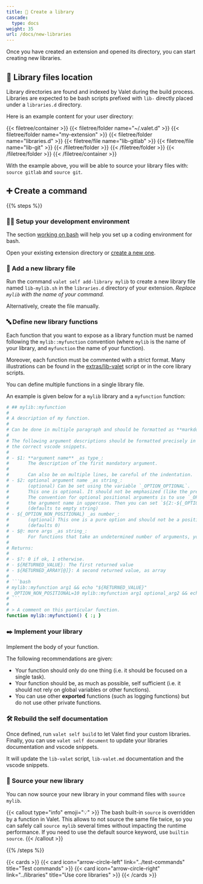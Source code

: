 ```yaml
---
title: 📗 Create a library
cascade:
  type: docs
weight: 35
url: /docs/new-libraries
---
```


Once you have created an extension and opened its directory, you can start creating new libraries.

## 📂 Library files location

Library directories are found and indexed by Valet during the build process. Libraries are expected to be bash scripts prefixed with `lib-` directly placed under a `libraries.d` directory.

Here is an example content for your user directory:

{{< filetree/container >}}
  {{< filetree/folder name="~/.valet.d" >}}
    {{< filetree/folder name="my-extension" >}}
      {{< filetree/folder name="libraries.d" >}}
        {{< filetree/file name="lib-gitlab" >}}
        {{< filetree/file name="lib-git" >}}
      {{< /filetree/folder >}}
    {{< /filetree/folder >}}
  {{< /filetree/folder >}}
{{< /filetree/container >}}

With the example above, you will be able to source your library files with: `source gitlab` and `source git`.

## ➕ Create a command

{{% steps %}}

### 🧑‍💻 Setup your development environment

The section [working on bash][work-on-bash-scripts] will help you set up a coding environment for bash.

Open your existing extension directory or [create a new one][newExtensionsLink].

### 📄 Add a new library file

Run the command `valet self add-library mylib` to create a new library file named `lib-mylib.sh` in the `libraries.d` directory of your extension. _Replace `mylib` with the name of your command._

Alternatively, create the file manually.

### 🔤 Define new library functions

Each function that you want to expose as a library function must be named following the `mylib::myfunction` convention (where `mylib` is the name of your library, and `myfunction` the name of your function).

Moreover, each function must be commented with a strict format. Many illustrations can be found in the [extras/lib-valet][valetLibraryReference] script or in the core library scripts.

You can define multiple functions in a single library file.

An example is given below for a `mylib` library and a `myfunction` function:

```bash
# ## mylib::myfunction
# 
# A description of my function.
#
# Can be done in multiple paragraph and should be formatted as **markdown**.
#
# The following argument descriptions should be formatted precisely in order to generate
# the correct vscode snippets.
# 
# - $1: **argument name** _as type_:
#       The description of the first mandatory argument.
#
#       Can also be on multiple lines, be careful of the indentation.
# - $2: optional argument name _as string_:
#       (optional) Can be set using the variable `_OPTION_OPTIONAL`.
#       This one is optional. It should not be emphasized (like the previous **argument name**).
#       The convention for optional positional arguments is to use `_OPTION_` followed by 
#       the argument name in uppercase. Then you can set `${2:-${_OPTION_OPTIONAL}}` to use it.
#       (defaults to empty string)
# - ${_OPTION_NON_POSITIONAL} _as number_:
#       (optional) This one is a pure option and should not be a positional argument.
#       (defaults 0)
# - $@: more args _as string_:
#       For functions that take an undetermined number of arguments, you can use $@.
# 
# Returns:
# 
# - $?: 0 if ok, 1 otherwise.
# - ${RETURNED_VALUE}: The first returned value
# - ${RETURNED_ARRAY[@]}: A second returned value, as array
# 
# ```bash
# mylib::myfunction arg1 && echo "${RETURNED_VALUE}"
# _OPTION_NON_POSITIONAL=10 mylib::myfunction arg1 optional_arg2 && echo "${RETURNED_VALUE}"
# ```
# 
# > A comment on this particular function.
function mylib::myfunction() { :; }
```

### ✒️ Implement your library

Implement the body of your function.

The following recommendations are given:

- Your function should only do one thing (i.e. it should be focused on a single task).
- Your function should be, as much as possible, self sufficient (i.e. it should not rely on global variables or other functions).
- You can use other **exported** functions (such as logging functions) but do not use other private functions.

### 🛠️ Rebuild the self documentation

Once defined, run `valet self build` to let Valet find your custom libraries. Finally, you can use `valet self document` to update your libraries documentation and vscode snippets.

It will update the `lib-valet` script, `lib-valet.md` documentation and the vscode snippets.

### 🧩 Source your new library

You can now source your new library in your command files with `source mylib`.

{{< callout type="info" emoji="💡" >}}
The bash built-in `source` is overridden by a function in Valet. This allows to not source the same file twice, so you can safely call `source mylib` several times without impacting the runtime performance. If you need to use the default source keyword, use `builtin source`.
{{< /callout >}}

{{% /steps %}}

{{< cards >}}
  {{< card icon="arrow-circle-left" link="../test-commands" title="Test commands" >}}
  {{< card icon="arrow-circle-right" link="../libraries" title="Use core libraries" >}}
{{< /cards >}}

[work-on-bash-scripts]: ../work-on-bash-scripts
[valetLibraryReference]: https://github.com/jcaillon/valet/blob/latest/extras/lib-valet
[newExtensionsLink]: ../new-extensions
